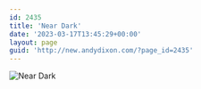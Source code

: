 ```yaml
---
id: 2435
title: 'Near Dark'
date: '2023-03-17T13:45:29+00:00'
layout: page
guid: 'http://new.andydixon.com/?page_id=2435'
---
```


![Near Dark](https://i0.wp.com/assets.g8x2.ldn.idrivee2-23.com/posters/Near%20Dark%2001.jpg?w=1200&ssl=1 "Near Dark")